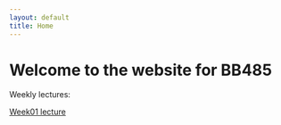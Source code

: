 ```yaml
---
layout: default
title: Home
---
```


# Welcome to the website for BB485

Weekly lectures:

[Week01 lecture](week01)


